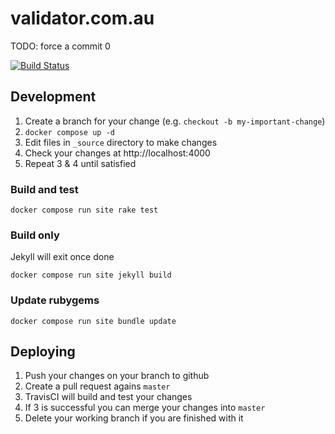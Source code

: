 # validator.com.au

TODO: force a commit 0

[![Build Status](https://www.travis-ci.com/strategicdata/validator.com.au.svg?branch=master)](https://www.travis-ci.com/strategicdata/validator.com.au)

## Development

1. Create a branch for your change (e.g. `checkout -b my-important-change`)
1. `docker compose up -d`
1. Edit files in `_source` directory to make changes
1. Check your changes at http://localhost:4000
1. Repeat 3 & 4 until satisfied

### Build and test

`docker compose run site rake test`

### Build only

Jekyll will exit once done

`docker compose run site jekyll build`

### Update rubygems

`docker compose run site bundle update`

## Deploying

1. Push your changes on your branch to github
1. Create a pull request agains `master`
1. TravisCI will build and test your changes
1. If 3 is successful you can merge your changes into `master`
1. Delete your working branch if you are finished with it
